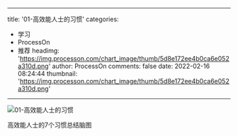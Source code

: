 
---
title: '01-高效能人士的习惯'
categories: 
 - 学习
 - ProcessOn
 - 推荐
headimg: 'https://img.processon.com/chart_image/thumb/5d8e172ee4b0ca6e052a310d.png'
author: ProcessOn
comments: false
date: 2022-02-16 08:24:44
thumbnail: 'https://img.processon.com/chart_image/thumb/5d8e172ee4b0ca6e052a310d.png'
---

<div>   
<img class="thumb" alt="01-高效能人士的习惯" src="https://img.processon.com/chart_image/thumb/5d8e172ee4b0ca6e052a310d.png" referrerpolicy="no-referrer">
<p>高效能人士的7个习惯总结脑图</p>  
</div>
            